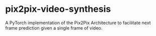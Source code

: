 # pix2pix-video-synthesis
A PyTorch implementation of the Pix2Pix Architecture to facilitate next frame prediction given a single frame of video.
